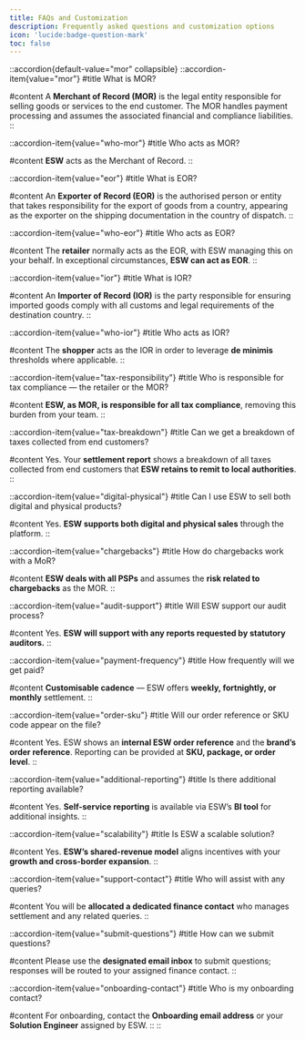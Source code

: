 ```yaml
---
title: FAQs and Customization
description: Frequently asked questions and customization options
icon: 'lucide:badge-question-mark'
toc: false
---
```


::accordion{default-value="mor" collapsible}
  ::accordion-item{value="mor"}
  #title
  What is MOR?

  #content
  A **Merchant of Record (MOR)** is the legal entity responsible for selling goods or services to the end customer. The MOR handles payment processing and assumes the associated financial and compliance liabilities.
  ::

  ::accordion-item{value="who-mor"}
  #title
  Who acts as MOR?

  #content
  **ESW** acts as the Merchant of Record.
  ::

  ::accordion-item{value="eor"}
  #title
  What is EOR?

  #content
  An **Exporter of Record (EOR)** is the authorised person or entity that takes responsibility for the export of goods from a country, appearing as the exporter on the shipping documentation in the country of dispatch.
  ::

  ::accordion-item{value="who-eor"}
  #title
  Who acts as EOR?

  #content
  The **retailer** normally acts as the EOR, with ESW managing this on your behalf. In exceptional circumstances, **ESW can act as EOR**.
  ::

  ::accordion-item{value="ior"}
  #title
  What is IOR?

  #content
  An **Importer of Record (IOR)** is the party responsible for ensuring imported goods comply with all customs and legal requirements of the destination country.
  ::

  ::accordion-item{value="who-ior"}
  #title
  Who acts as IOR?

  #content
  The **shopper** acts as the IOR in order to leverage **de minimis** thresholds where applicable.
  ::

  ::accordion-item{value="tax-responsibility"}
  #title
  Who is responsible for tax compliance — the retailer or the MOR?

  #content
  **ESW, as MOR, is responsible for all tax compliance**, removing this burden from your team.
  ::

  ::accordion-item{value="tax-breakdown"}
  #title
  Can we get a breakdown of taxes collected from end customers?

  #content
  Yes. Your **settlement report** shows a breakdown of all taxes collected from end customers that **ESW retains to remit to local authorities**.
  ::

  ::accordion-item{value="digital-physical"}
  #title
  Can I use ESW to sell both digital and physical products?

  #content
  Yes. **ESW supports both digital and physical sales** through the platform.
  ::

  ::accordion-item{value="chargebacks"}
  #title
  How do chargebacks work with a MoR?

  #content
  **ESW deals with all PSPs** and assumes the **risk related to chargebacks** as the MOR.
  ::

  ::accordion-item{value="audit-support"}
  #title
  Will ESW support our audit process?

  #content
  Yes. **ESW will support with any reports requested by statutory auditors.**
  ::

  ::accordion-item{value="payment-frequency"}
  #title
  How frequently will we get paid?

  #content
  **Customisable cadence** — ESW offers **weekly, fortnightly, or monthly** settlement.
  ::

  ::accordion-item{value="order-sku"}
  #title
  Will our order reference or SKU code appear on the file?

  #content
  Yes. ESW shows an **internal ESW order reference** and the **brand’s order reference**. Reporting can be provided at **SKU, package, or order level**.
  ::

  ::accordion-item{value="additional-reporting"}
  #title
  Is there additional reporting available?

  #content
  Yes. **Self-service reporting** is available via ESW’s **BI tool** for additional insights.
  ::

  ::accordion-item{value="scalability"}
  #title
  Is ESW a scalable solution?

  #content
  Yes. **ESW’s shared-revenue model** aligns incentives with your **growth and cross-border expansion**.
  ::

  ::accordion-item{value="support-contact"}
  #title
  Who will assist with any queries?

  #content
  You will be **allocated a dedicated finance contact** who manages settlement and any related queries.
  ::

  ::accordion-item{value="submit-questions"}
  #title
  How can we submit questions?

  #content
  Please use the **designated email inbox** to submit questions; responses will be routed to your assigned finance contact.
  ::

  ::accordion-item{value="onboarding-contact"}
  #title
  Who is my onboarding contact?

  #content
  For onboarding, contact the **Onboarding email address** or your **Solution Engineer** assigned by ESW.
  ::
::
